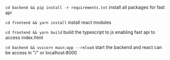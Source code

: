 `cd backend && pip install -r requirements.txt`
install all packages for fast api 

`cd frontend && yarn install`
install react modules

`cd frontend && yarn build`
build the typescript to js enabling fast api to access index.html

`cd backend && uvicorn main:app --reload`
start the backend and react can be access in "/" or localhost:8000